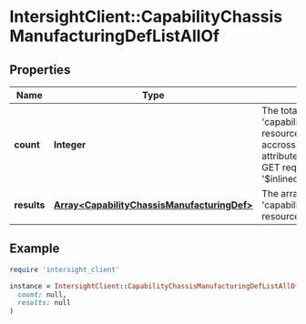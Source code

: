 # IntersightClient::CapabilityChassisManufacturingDefListAllOf

## Properties

| Name | Type | Description | Notes |
| ---- | ---- | ----------- | ----- |
| **count** | **Integer** | The total number of &#39;capability.ChassisManufacturingDef&#39; resources matching the request, accross all pages. The &#39;Count&#39; attribute is included when the HTTP GET request includes the &#39;$inlinecount&#39; parameter. | [optional] |
| **results** | [**Array&lt;CapabilityChassisManufacturingDef&gt;**](CapabilityChassisManufacturingDef.md) | The array of &#39;capability.ChassisManufacturingDef&#39; resources matching the request. | [optional] |

## Example

```ruby
require 'intersight_client'

instance = IntersightClient::CapabilityChassisManufacturingDefListAllOf.new(
  count: null,
  results: null
)
```

